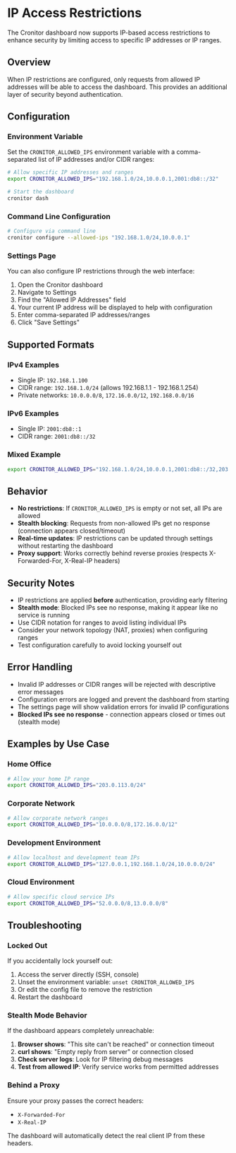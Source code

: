 # IP Access Restrictions

The Cronitor dashboard now supports IP-based access restrictions to enhance security by limiting access to specific IP addresses or IP ranges.

## Overview

When IP restrictions are configured, only requests from allowed IP addresses will be able to access the dashboard. This provides an additional layer of security beyond authentication.

## Configuration

### Environment Variable

Set the `CRONITOR_ALLOWED_IPS` environment variable with a comma-separated list of IP addresses and/or CIDR ranges:

```bash
# Allow specific IP addresses and ranges
export CRONITOR_ALLOWED_IPS="192.168.1.0/24,10.0.0.1,2001:db8::/32"

# Start the dashboard
cronitor dash
```

### Command Line Configuration

```bash
# Configure via command line
cronitor configure --allowed-ips "192.168.1.0/24,10.0.0.1"
```

### Settings Page

You can also configure IP restrictions through the web interface:

1. Open the Cronitor dashboard
2. Navigate to Settings
3. Find the "Allowed IP Addresses" field
4. Your current IP address will be displayed to help with configuration
5. Enter comma-separated IP addresses/ranges
6. Click "Save Settings"

## Supported Formats

### IPv4 Examples
- Single IP: `192.168.1.100`
- CIDR range: `192.168.1.0/24` (allows 192.168.1.1 - 192.168.1.254)
- Private networks: `10.0.0.0/8`, `172.16.0.0/12`, `192.168.0.0/16`

### IPv6 Examples
- Single IP: `2001:db8::1`
- CIDR range: `2001:db8::/32`

### Mixed Example
```bash
export CRONITOR_ALLOWED_IPS="192.168.1.0/24,10.0.0.1,2001:db8::/32,203.0.113.45"
```

## Behavior

- **No restrictions**: If `CRONITOR_ALLOWED_IPS` is empty or not set, all IPs are allowed
- **Stealth blocking**: Requests from non-allowed IPs get no response (connection appears closed/timeout)
- **Real-time updates**: IP restrictions can be updated through settings without restarting the dashboard
- **Proxy support**: Works correctly behind reverse proxies (respects X-Forwarded-For, X-Real-IP headers)

## Security Notes

- IP restrictions are applied **before** authentication, providing early filtering
- **Stealth mode**: Blocked IPs see no response, making it appear like no service is running
- Use CIDR notation for ranges to avoid listing individual IPs
- Consider your network topology (NAT, proxies) when configuring ranges
- Test configuration carefully to avoid locking yourself out

## Error Handling

- Invalid IP addresses or CIDR ranges will be rejected with descriptive error messages
- Configuration errors are logged and prevent the dashboard from starting
- The settings page will show validation errors for invalid IP configurations
- **Blocked IPs see no response** - connection appears closed or times out (stealth mode)

## Examples by Use Case

### Home Office
```bash
# Allow your home IP range
export CRONITOR_ALLOWED_IPS="203.0.113.0/24"
```

### Corporate Network
```bash
# Allow corporate network ranges
export CRONITOR_ALLOWED_IPS="10.0.0.0/8,172.16.0.0/12"
```

### Development Environment
```bash
# Allow localhost and development team IPs
export CRONITOR_ALLOWED_IPS="127.0.0.1,192.168.1.0/24,10.0.0.0/24"
```

### Cloud Environment
```bash
# Allow specific cloud service IPs
export CRONITOR_ALLOWED_IPS="52.0.0.0/8,13.0.0.0/8"
```

## Troubleshooting

### Locked Out
If you accidentally lock yourself out:
1. Access the server directly (SSH, console)
2. Unset the environment variable: `unset CRONITOR_ALLOWED_IPS`
3. Or edit the config file to remove the restriction
4. Restart the dashboard

### Stealth Mode Behavior
If the dashboard appears completely unreachable:
1. **Browser shows**: "This site can't be reached" or connection timeout
2. **curl shows**: "Empty reply from server" or connection closed
3. **Check server logs**: Look for IP filtering debug messages
4. **Test from allowed IP**: Verify service works from permitted addresses

### Behind a Proxy
Ensure your proxy passes the correct headers:
- `X-Forwarded-For`
- `X-Real-IP`

The dashboard will automatically detect the real client IP from these headers. 